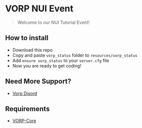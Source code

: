 # VORP NUI Event
> Welcome to our NUI Tutorial Event!

## How to install
* Download this repo
* Copy and paste `vorp_status` folder to `resources/vorp_status`
* Add `ensure vorp_status` to your `server.cfg` file
* Now you are ready to get coding!

## Need More Support? 
- [Vorp Disord](https://discord.gg/DHGVAbCj7N)


## Requirements
- [VORP-Core](https://github.com/VORPCORE/VORP-Core/releases)
